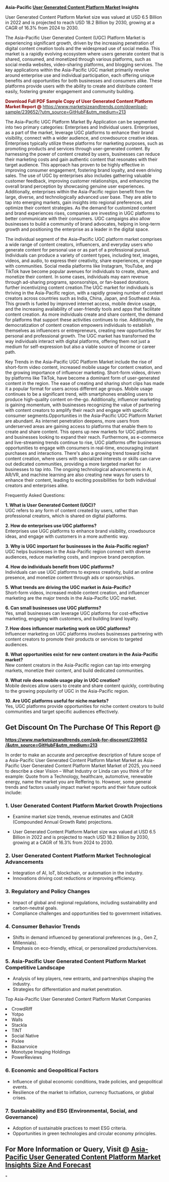 <p><strong>Asia-Pacific&nbsp;<a href=""https://www.marketsizeandtrends.com/download-sample/239652/&amp;utm_source=GitHubF&amp;utm_medium=213"">User Generated Content Platform Market</a> Insights</strong></p><p>User Generated Content Platform Market size was valued at USD 6.5 Billion in 2022 and is projected to reach USD 18.2 Billion by 2030, growing at a CAGR of 16.3% from 2024 to 2030.</p><p><p>The Asia–Pacific User Generated Content (UGC) Platform Market is experiencing significant growth, driven by the increasing penetration of digital content creation tools and the widespread use of social media. This market is a rapidly evolving ecosystem where users generate content that is shared, consumed, and monetized through various platforms, such as social media websites, video-sharing platforms, and blogging services. The key applications within the Asia-Pacific UGC market primarily revolve around enterprise use and individual participation, each offering unique benefits and opportunities for both businesses and consumers alike. These platforms provide users with the ability to create and distribute content easily, fostering greater engagement and community building.</p><p><p><strong><span style="color: #800000;">Download Full PDF Sample Copy of User Generated Content Platform Market Report @</span>&nbsp;</strong><a href="https://www.marketsizeandtrends.com/download-sample/239652/?utm_source=GitHubF&amp;utm_medium=213" target="_blank">https://www.marketsizeandtrends.com/download-sample/239652/?utm_source=GitHubF&amp;utm_medium=213</a></p></p><p>The Asia–Pacific UGC Platform Market By Application can be segmented into two primary categories: Enterprises and Individual users. Enterprises, as a part of the market, leverage UGC platforms to enhance their brand visibility, connect with a wider audience, and crowdsource creative ideas. Enterprises typically utilize these platforms for marketing purposes, such as promoting products and services through user-generated content. By harnessing the power of content created by users, businesses can reduce their marketing costs and gain authentic content that resonates with their target audience. This approach has proven to be highly effective in improving consumer engagement, fostering brand loyalty, and even driving sales. The use of UGC by enterprises also includes gathering valuable customer feedback, improving customer relationships, and enhancing the overall brand perception by showcasing genuine user experiences. Additionally, enterprises within the Asia-Pacific region benefit from the large, diverse, and technologically advanced user base. They are able to tap into emerging markets, gain insights into regional preferences, and optimize their content strategies. As the demand for customized content and brand experiences rises, companies are investing in UGC platforms to better communicate with their consumers. UGC campaigns also allow businesses to build a community of brand advocates, helping in long-term growth and positioning the enterprise as a leader in the digital space.<p>The individual segment of the Asia–Pacific UGC platform market comprises a wide range of content creators, influencers, and everyday users who generate content for personal use or as part of a professional pursuit. Individuals can produce a variety of content types, including text, images, videos, and audio, to express their creativity, share experiences, or engage with communities. Social media platforms like Instagram, YouTube, and TikTok have become popular avenues for individuals to create, share, and monetize their content. In some cases, individuals may earn revenue through ad-sharing programs, sponsorships, or fan-based donations, further incentivizing content creation.The UGC market for individuals is thriving in the Asia-Pacific region, with a rapidly growing number of content creators across countries such as India, China, Japan, and Southeast Asia. This growth is fueled by improved internet access, mobile device usage, and the increasing availability of user-friendly tools and apps that facilitate content creation. As more individuals create and share content, the demand for platforms that support these activities continues to rise. Additionally, the democratization of content creation empowers individuals to establish themselves as influencers or entrepreneurs, creating new opportunities for personal and professional growth. The UGC market has transformed the way individuals interact with digital platforms, offering them not just a medium for self-expression but also a viable source of income or career path.</p><p>Key Trends in the Asia–Pacific UGC Platform Market include the rise of short-form video content, increased mobile usage for content creation, and the growing importance of influencer marketing. Short-form videos, driven by platforms like TikTok, have become a dominant form of user-generated content in the region. The ease of creating and sharing short clips has made it a popular format for users across different age groups. Mobile usage continues to be a significant trend, with smartphones enabling users to produce high-quality content on-the-go. Additionally, influencer marketing is gaining momentum, with businesses recognizing the value of partnering with content creators to amplify their reach and engage with specific consumer segments.Opportunities in the Asia–Pacific UGC Platform Market are abundant. As internet penetration deepens, more users from underserved areas are gaining access to platforms that enable them to create and share content. This opens up new markets for UGC platforms and businesses looking to expand their reach. Furthermore, as e-commerce and live-streaming trends continue to rise, UGC platforms offer businesses opportunities to engage with consumers in real-time, encouraging instant purchases and interactions. There's also a growing trend toward niche content creation, where users with specialized interests or skills can carve out dedicated communities, providing a more targeted market for businesses to tap into. The ongoing technological advancements in AI, AR/VR, and machine learning are also creating new ways for users to enhance their content, leading to exciting possibilities for both individual creators and enterprises alike.</p><p>Frequently Asked Questions:</p><p><b>1. What is User Generated Content (UGC)?</b><br>UGC refers to any form of content created by users, rather than professional creators, which is shared on digital platforms.</p><p><b>2. How do enterprises use UGC platforms?</b><br>Enterprises use UGC platforms to enhance brand visibility, crowdsource ideas, and engage with customers in a more authentic way.</p><p><b>3. Why is UGC important for businesses in the Asia-Pacific region?</b><br>UGC helps businesses in the Asia-Pacific region connect with diverse audiences, reduce marketing costs, and improve brand perception.</p><p><b>4. How do individuals benefit from UGC platforms?</b><br>Individuals can use UGC platforms to express creativity, build an online presence, and monetize content through ads or sponsorships.</p><p><b>5. What trends are driving the UGC market in Asia–Pacific?</b><br>Short-form videos, increased mobile content creation, and influencer marketing are the major trends in the Asia–Pacific UGC market.</p><p><b>6. Can small businesses use UGC platforms?</b><br>Yes, small businesses can leverage UGC platforms for cost-effective marketing, engaging with customers, and building brand loyalty.</p><p><b>7. How does influencer marketing work on UGC platforms?</b><br>Influencer marketing on UGC platforms involves businesses partnering with content creators to promote their products or services to targeted audiences.</p><p><b>8. What opportunities exist for new content creators in the Asia-Pacific market?</b><br>New content creators in the Asia-Pacific region can tap into emerging markets, monetize their content, and build dedicated communities.</p><p><b>9. What role does mobile usage play in UGC creation?</b><br>Mobile devices allow users to create and share content quickly, contributing to the growing popularity of UGC in the Asia-Pacific region.</p><p><b>10. Are UGC platforms useful for niche markets?</b><br>Yes, UGC platforms provide opportunities for niche content creators to build communities and target specific audiences effectively.</p></p><h2><strong>Get Discount On The Purchase Of This Report @&nbsp;</strong></h2><p><strong><a href=""https://www.marketsizeandtrends.com/ask-for-discount/239652/&amp;utm_source=GitHubF&amp;utm_medium=213"" target=""_blank"">https://www.marketsizeandtrends.com/ask-for-discount/239652<br />/&amp;utm_source=GitHubF&amp;utm_medium=213</a></strong></p><p>In order to make an accurate and perceptive description of future scope of a Asia-Pacific&nbsp;User Generated Content Platform Market Market as Asia-Pacific&nbsp;User Generated Content Platform Market Market of 2025, you need to describe a clear Vision &ndash; What Industry or Linda can you think of for example: Quote from a Technology, healthcare, automotive, renewable energy, name the market you are Reffering to. However, some general trends and factors usually impact market reports and their future outlook include:</p><h3>1.&nbsp;<strong>User Generated Content Platform Market Growth Projections</strong></h3><ul><li>Examine market size trends, revenue estimates and CAGR (Compounded Annual Growth Rate) projections.</li><li><p>User Generated Content Platform Market size was valued at USD 6.5 Billion in 2022 and is projected to reach USD 18.2 Billion by 2030, growing at a CAGR of 16.3% from 2024 to 2030.</p></li></ul><h3>2.&nbsp;<strong>User Generated Content Platform Market Technological Advancements</strong></h3><ul><li>Integration of AI, IoT, blockchain, or automation in the industry.</li><li>Innovations driving cost reductions or improving efficiency.</li></ul><h3>3.&nbsp;<strong>Regulatory and Policy Changes</strong></h3><ul><li>Impact of global and regional regulations, including sustainability and carbon-neutral goals.</li><li>Compliance challenges and opportunities tied to government initiatives.</li></ul><h3>4.&nbsp;<strong>Consumer Behavior Trends</strong></h3><ul><li>Shifts in demand influenced by generational preferences (e.g., Gen Z, Millennials).</li><li>Emphasis on eco-friendly, ethical, or personalized products/services.</li></ul><h3>5.&nbsp;<strong>Asia-Pacific User Generated Content Platform Market Competitive Landscape</strong></h3><ul><li>Analysis of key players, new entrants, and partnerships shaping the industry.</li><li>Strategies for differentiation and market penetration.</li></ul><p data-pm-slice=""1 1 []"">Top Asia-Pacific User Generated Content Platform Market Companies</p><div data-test-id=""""><p><li>CrowdRiff</li><li> Yotpo</li><li> Walls</li><li> Stackla</li><li> TINT</li><li> Social Native</li><li> Pixlee</li><li> Bazaarvoice</li><li> Monotype Imaging Holdings</li><li> PowerReviews</li></p></div><h3>6.&nbsp;<strong>Economic and Geopolitical Factors</strong></h3><ul><li>Influence of global economic conditions, trade policies, and geopolitical events.</li><li>Resilience of the market to inflation, currency fluctuations, or global crises.</li></ul><h3>7.&nbsp;<strong>Sustainability and ESG (Environmental, Social, and Governance)</strong></h3><ul><li>Adoption of sustainable practices to meet ESG criteria.</li><li>Opportunities in green technologies and circular economy principles.</li></ul><h2><strong>For More Information or Query, Visit @&nbsp;</strong><a href=""https://www.verifiedmarketreports.com/product/user-generated-content-platform-market/"" target=""_blank"">Asia-Pacific User Generated Content Platform Market Insights Size And Forecast</a></h2>"
